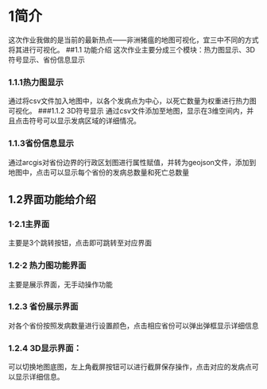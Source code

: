 # 1简介
这次作业我做的是当前的最新热点——非洲猪瘟的地图可视化，宜三中不同的方式将其进行可视化。
##1.1 功能介绍
这次作业主要分成三个模块：热力图显示、3D符号显示、省份信息显示
### 1.1.1热力图显示
通过将csv文件加入地图中，以各个发病点为中心，以死亡数量为权重进行热力图可视化。
###1.1.2 3D符号显示
通过csv文件添加至地图，显示在3维空间内，并且点击符号可以显示发病区域的详细情况。
### 1.1.3省份信息显示
通过arcgis对省份边界的行政区划图进行属性赋值，并转为geojson文件，添加到地图中，点击可以显示每个省份的发病总数量和死亡总数量
## 1.2界面功能给介绍
### 1·2.1主界面
主要是3个跳转按钮，点击即可跳转至对应界面
### 1.2·2 热力图功能界面
主要是展示界面，无手动操作功能
### 1.2.3 省份展示界面
对各个省份按照发病数量进行设置颜色，点击相应省份可以弹出弹框显示详细信息
### 1.2.4 3D显示界面：
可以切换地图底图，左上角截屏按钮可以进行截屏保存操作，点击对应的发病点可以显示详细信息。